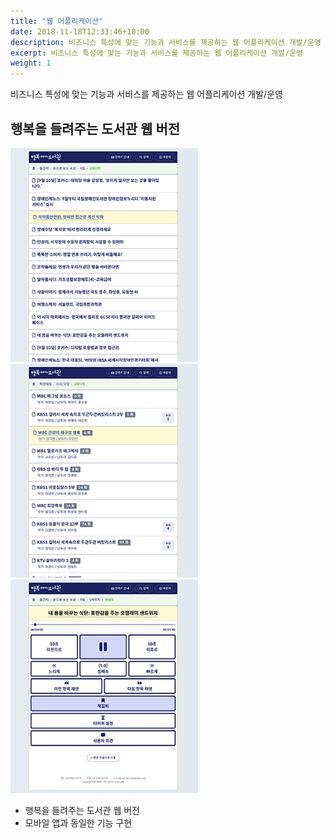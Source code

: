```yaml
---
title: "웹 어플리케이션"
date: 2018-11-18T12:33:46+10:00
description: 비즈니스 특성에 맞는 기능과 서비스를 제공하는 웹 어플리케이션 개발/운영
excerpt: 비즈니스 특성에 맞는 기능과 서비스를 제공하는 웹 어플리케이션 개발/운영
weight: 1
---
```


비즈니스 특성에 맞는 기능과 서비스를 제공하는 웹 어플리케이션 개발/운영

## 행복을 들려주는 도서관 웹 버전
<img class="d-inline-block me-3 rounded mb-0 border shadow" src="/images/services/web/happylib-web-1.png" alt="행복을 들려주는 도서관 웹 버전 #1" style="width: 300px;" />
<img class="d-inline-block me-3 rounded mb-0 border shadow" src="/images/services/web/happylib-web-2.png" alt="행복을 들려주는 도서관 웹 버전 #2" style="width: 300px;" />
<img class="d-inline-block rounded mb-0 border shadow" src="/images/services/web/happylib-web-3.png" alt="행복을 들려주는 도서관 웹 버전 #3" style="width: 300px;" />

- 행복을 들려주는 도서관 웹 버전
- 모바일 앱과 동일한 기능 구현